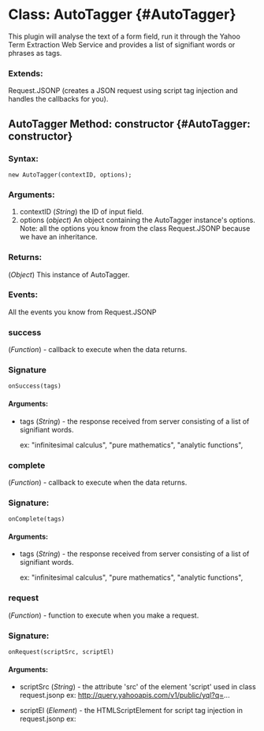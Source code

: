 Class: AutoTagger {#AutoTagger}
=========================================================

This plugin will analyse the text of a form field, run it through the Yahoo Term Extraction Web Service and provides a list of signifiant words or phrases as tags.

### Extends:

Request.JSONP (creates a JSON request using script tag injection and handles the callbacks for you).


AutoTagger Method: constructor {#AutoTagger: constructor}
----------------------------------------------------------------------------------

### Syntax:

    new AutoTagger(contextID, options);


### Arguments:

1. contextID (*String*) the ID of input field.
2. options (*object*) An object containing the AutoTagger instance's options.
Note: all the options you know from the class Request.JSONP because we have an inheritance.

### Returns:

(*Object*) This instance of AutoTagger.

### Events:

All the events you know from Request.JSONP

### success 

(*Function*) - callback to execute when the data returns.

### Signature

    onSuccess(tags)

#### Arguments:

- tags (*String*) - the response received from server consisting of a list of signifiant words.

   ex: "infinitesimal calculus", "pure mathematics", "analytic functions",


### complete

(*Function*) - callback to execute when the data returns.

### Signature:

    onComplete(tags)

#### Arguments:

- tags (*String*) - the response received from server consisting of a list of signifiant words.

   ex: "infinitesimal calculus", "pure mathematics", "analytic functions",


### request

(*Function*) - function to execute when you make a request.

### Signature:

    onRequest(scriptSrc, scriptEl)

#### Arguments:

- scriptSrc (*String*) - the attribute 'src' of the element 'script' used in class request.jsonp 
  ex: http://query.yahooapis.com/v1/public/yql?q=...

- scriptEl (*Element*) - the HTMLScriptElement for script tag injection in request.jsonp
  ex: <script type="text/javascript" src="...">


AutoTagger Method: send(#AutoTagger: send) 
------------------------------------------

Executes a JSON request.

### Syntax:

    myreq.send([options]);

#### Arguments: 

- options (*Object*, optional) - key/value options that configure the request. Note: all options you know from Request.JSONP.     

### Returns:

- (*Object*) This instance of AutoTagger.




